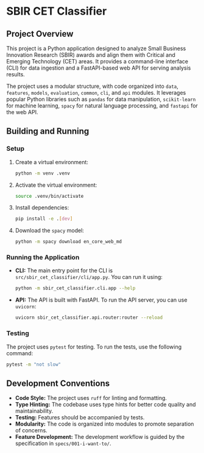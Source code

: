 # SBIR CET Classifier

## Project Overview

This project is a Python application designed to analyze Small Business Innovation Research (SBIR) awards and align them with Critical and Emerging Technology (CET) areas. It provides a command-line interface (CLI) for data ingestion and a FastAPI-based web API for serving analysis results.

The project uses a modular structure, with code organized into `data`, `features`, `models`, `evaluation`, `common`, `cli`, and `api` modules. It leverages popular Python libraries such as `pandas` for data manipulation, `scikit-learn` for machine learning, `spacy` for natural language processing, and `fastapi` for the web API.

## Building and Running

### Setup

1.  Create a virtual environment:
    ```bash
    python -m venv .venv
    ```
2.  Activate the virtual environment:
    ```bash
    source .venv/bin/activate
    ```
3.  Install dependencies:
    ```bash
    pip install -e .[dev]
    ```
4.  Download the `spacy` model:
    ```bash
    python -m spacy download en_core_web_md
    ```

### Running the Application

*   **CLI:** The main entry point for the CLI is `src/sbir_cet_classifier/cli/app.py`. You can run it using:
    ```bash
    python -m sbir_cet_classifier.cli.app --help
    ```
*   **API:** The API is built with FastAPI. To run the API server, you can use `uvicorn`:
    ```bash
    uvicorn sbir_cet_classifier.api.router:router --reload
    ```

### Testing

The project uses `pytest` for testing. To run the tests, use the following command:

```bash
pytest -m "not slow"
```

## Development Conventions

*   **Code Style:** The project uses `ruff` for linting and formatting.
*   **Type Hinting:** The codebase uses type hints for better code quality and maintainability.
*   **Testing:** Features should be accompanied by tests.
*   **Modularity:** The code is organized into modules to promote separation of concerns.
*   **Feature Development:** The development workflow is guided by the specification in `specs/001-i-want-to/`.
